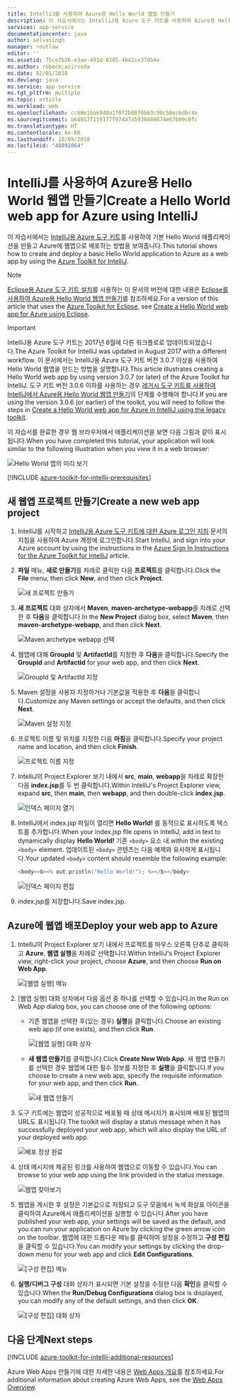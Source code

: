```yaml
---
title: IntelliJ를 사용하여 Azure용 Hello World 웹앱 만들기
description: 이 자습서에서는 IntelliJ용 Azure 도구 키트를 사용하여 Azure용 Hello World 웹앱을 만드는 방법을 보여 줍니다.
services: app-service
documentationcenter: java
author: selvasingh
manager: routlaw
editor: ''
ms.assetid: 75ce7b36-e3ae-491d-8305-4b42ce37db4e
ms.author: robmcm;asirveda
ms.date: 02/01/2018
ms.devlang: java
ms.service: app-service
ms.tgt_pltfrm: multiple
ms.topic: article
ms.workload: web
ms.openlocfilehash: cc68e16a6940a1f0f2b08f0b63c90c58ec6dbc4e
ms.sourcegitcommit: b64017f119177f97da7a5930489874e67b09c0fc
ms.translationtype: HT
ms.contentlocale: ko-KR
ms.lasthandoff: 10/09/2018
ms.locfileid: "48892864"
---
```

# <a name="create-a-hello-world-web-app-for-azure-using-intellij"></a><span data-ttu-id="29fe0-103">IntelliJ를 사용하여 Azure용 Hello World 웹앱 만들기</span><span class="sxs-lookup"><span data-stu-id="29fe0-103">Create a Hello World web app for Azure using IntelliJ</span></span>

<span data-ttu-id="29fe0-104">이 자습서에서는 [IntelliJ용 Azure 도구 키트]를 사용하여 기본 Hello World 애플리케이션을 만들고 Azure에 웹앱으로 배포하는 방법을 보여줍니다.</span><span class="sxs-lookup"><span data-stu-id="29fe0-104">This tutorial shows how to create and deploy a basic Hello World application to Azure as a web app by using the [Azure Toolkit for IntelliJ].</span></span>

> [!NOTE]
>
> <span data-ttu-id="29fe0-105">[Eclipse용 Azure 도구 키트 설치]를 사용하는 이 문서의 버전에 대한 내용은 [Eclipse를 사용하여 Azure용 Hello World 웹앱 만들기][eclipse-hello-world]를 참조하세요.</span><span class="sxs-lookup"><span data-stu-id="29fe0-105">For a version of this article that uses the [Azure Toolkit for Eclipse], see [Create a Hello World web app for Azure using Eclipse][eclipse-hello-world].</span></span>
>

> [!IMPORTANT]
> 
> <span data-ttu-id="29fe0-106">IntelliJ용 Azure 도구 키트는 2017년 8월에 다른 워크플로로 업데이트되었습니다.</span><span class="sxs-lookup"><span data-stu-id="29fe0-106">The Azure Toolkit for IntelliJ was updated in August 2017 with a different workflow.</span></span> <span data-ttu-id="29fe0-107">이 문서에서는 IntelliJ용 Azure 도구 키트 버전 3.0.7 이상을 사용하여 Hello World 웹앱을 만드는 방법을 설명합니다.</span><span class="sxs-lookup"><span data-stu-id="29fe0-107">This article illustrates creating a Hello World web app by using version 3.0.7 (or later) of the Azure Toolkit for IntelliJ.</span></span> <span data-ttu-id="29fe0-108">도구 키트 버전 3.0.6 이하를 사용하는 경우 [레거시 도구 키트를 사용하여 IntelliJ에서 Azure용 Hello World 웹앱 만들기][Legacy Version]의 단계를 수행해야 합니다.</span><span class="sxs-lookup"><span data-stu-id="29fe0-108">If you are using the version 3.0.6 (or earlier) of the toolkit, you will need to follow the steps in [Create a Hello World web app for Azure in IntelliJ using the legacy toolkit][Legacy Version].</span></span>
> 

<span data-ttu-id="29fe0-109">이 자습서를 완료한 경우 웹 브라우저에서 애플리케이션을 보면 다음 그림과 같이 표시됩니다.</span><span class="sxs-lookup"><span data-stu-id="29fe0-109">When you have completed this tutorial, your application will look similar to the following illustration when you view it in a web browser:</span></span>

![Hello World 앱의 미리 보기][browse-web-app]

[!INCLUDE [azure-toolkit-for-intellij-prerequisites](../includes/azure-toolkit-for-intellij-prerequisites.md)]

## <a name="create-a-new-web-app-project"></a><span data-ttu-id="29fe0-111">새 웹앱 프로젝트 만들기</span><span class="sxs-lookup"><span data-stu-id="29fe0-111">Create a new web app project</span></span>

1. <span data-ttu-id="29fe0-112">IntelliJ를 시작하고 [IntelliJ용 Azure 도구 키트에 대한 Azure 로그인 지침][intelliJ-sign-in-instructions] 문서의 지침을 사용하여 Azure 계정에 로그인합니다.</span><span class="sxs-lookup"><span data-stu-id="29fe0-112">Start IntelliJ, and sign into your Azure account by using the instructions in the [Azure Sign In Instructions for the Azure Toolkit for IntelliJ][intelliJ-sign-in-instructions] article.</span></span>

1. <span data-ttu-id="29fe0-113">**파일** 메뉴, **새로 만들기**를 차례로 클릭한 다음 **프로젝트**를 클릭합니다.</span><span class="sxs-lookup"><span data-stu-id="29fe0-113">Click the **File** menu, then click **New**, and then click **Project**.</span></span>
   
   ![새 프로젝트 만들기][file-new-project]

1. <span data-ttu-id="29fe0-115">**새 프로젝트** 대화 상자에서 **Maven**, **maven-archetype-webapp**을 차례로 선택한 후 **다음**을 클릭합니다.</span><span class="sxs-lookup"><span data-stu-id="29fe0-115">In the **New Project** dialog box, select **Maven**, then **maven-archetype-webapp**, and then click **Next**.</span></span>
   
   ![Maven archetype webapp 선택][maven-archetype-webapp]
   
1. <span data-ttu-id="29fe0-117">웹앱에 대해 **GroupId** 및 **ArtifactId**를 지정한 후 **다음**을 클릭합니다.</span><span class="sxs-lookup"><span data-stu-id="29fe0-117">Specify the **GroupId** and **ArtifactId** for your web app, and then click **Next**.</span></span>
   
   ![GroupId 및 ArtifactId 지정][groupid-and-artifactid]

1. <span data-ttu-id="29fe0-119">Maven 설정을 사용자 지정하거나 기본값을 적용한 후 **다음**을 클릭합니다.</span><span class="sxs-lookup"><span data-stu-id="29fe0-119">Customize any Maven settings or accept the defaults, and then click **Next**.</span></span>
   
   ![Maven 설정 지정][maven-options]

1. <span data-ttu-id="29fe0-121">프로젝트 이름 및 위치를 지정한 다음 **마침**을 클릭합니다.</span><span class="sxs-lookup"><span data-stu-id="29fe0-121">Specify your project name and location, and then click **Finish**.</span></span>
   
   ![프로젝트 이름 지정][project-name]

1. <span data-ttu-id="29fe0-123">IntelliJ의 Project Explorer 보기 내에서 **src**, **main**, **webapp**을 차례로 확장한 다음 **index.jsp**를 두 번 클릭합니다.</span><span class="sxs-lookup"><span data-stu-id="29fe0-123">Within IntelliJ's Project Explorer view, expand **src**, then **main**, then **webapp**, and then double-click **index.jsp**.</span></span>
   
   ![인덱스 페이지 열기][open-index-page]

1. <span data-ttu-id="29fe0-125">IntelliJ에서 index.jsp 파일이 열리면 **Hello World!** 를 동적으로 표시하도록 텍스트를 추가합니다.</span><span class="sxs-lookup"><span data-stu-id="29fe0-125">When your index.jsp file opens in IntelliJ, add in text to dynamically display **Hello World!**</span></span> <span data-ttu-id="29fe0-126">기존 `<body>` 요소 내.</span><span class="sxs-lookup"><span data-stu-id="29fe0-126">within the existing `<body>` element.</span></span> <span data-ttu-id="29fe0-127">업데이트된 `<body>` 콘텐츠는 다음 예제와 유사하게 표시됩니다.</span><span class="sxs-lookup"><span data-stu-id="29fe0-127">Your updated `<body>` content should resemble the following example:</span></span>
   
   ```java
   <body><b><% out.println("Hello World!"); %></b></body>
   ``` 

   ![인덱스 페이지 편집][edit-index-page]

1. <span data-ttu-id="29fe0-129">index.jsp를 저장합니다.</span><span class="sxs-lookup"><span data-stu-id="29fe0-129">Save index.jsp.</span></span>

## <a name="deploy-your-web-app-to-azure"></a><span data-ttu-id="29fe0-130">Azure에 웹앱 배포</span><span class="sxs-lookup"><span data-stu-id="29fe0-130">Deploy your web app to Azure</span></span>

1. <span data-ttu-id="29fe0-131">IntelliJ의 Project Explorer 보기 내에서 프로젝트를 마우스 오른쪽 단추로 클릭하고 **Azure**, **웹앱 실행**을 차례로 선택합니다.</span><span class="sxs-lookup"><span data-stu-id="29fe0-131">Within IntelliJ's Project Explorer view, right-click your project, choose **Azure**, and then choose **Run on Web App**.</span></span>
   
   ![[웹앱 실행] 메뉴][run-on-web-app-menu]

1. <span data-ttu-id="29fe0-133">[웹앱 실행] 대화 상자에서 다음 옵션 중 하나를 선택할 수 있습니다.</span><span class="sxs-lookup"><span data-stu-id="29fe0-133">In the Run on Web App dialog box, you can choose one of the following options:</span></span>

   * <span data-ttu-id="29fe0-134">기존 웹앱을 선택한 후(있는 경우) **실행**을 클릭합니다.</span><span class="sxs-lookup"><span data-stu-id="29fe0-134">Choose an existing web app (if one exists), and then click **Run**.</span></span>

      ![[웹앱 실행] 대화 상자][run-on-web-app-dialog]

   * <span data-ttu-id="29fe0-136">**새 웹앱 만들기**를 클릭합니다.</span><span class="sxs-lookup"><span data-stu-id="29fe0-136">Click **Create New Web App**.</span></span> <span data-ttu-id="29fe0-137">새 웹앱 만들기를 선택한 경우 웹앱에 대한 필수 정보를 지정한 후 **실행**을 클릭합니다.</span><span class="sxs-lookup"><span data-stu-id="29fe0-137">If you choose to create a new web app, specify the requisite information for your web app, and then click **Run**.</span></span>

      ![새 웹앱 만들기][create-new-web-app-dialog]

1. <span data-ttu-id="29fe0-139">도구 키트에는 웹앱이 성공적으로 배포될 때 상태 메시지가 표시되며 배포된 웹앱의 URL도 표시됩니다.</span><span class="sxs-lookup"><span data-stu-id="29fe0-139">The toolkit will display a status message when it has successfully deployed your web app, which will also display the URL of your deployed web app.</span></span>

   ![배포 정상 완료][successfully-deployed]

1. <span data-ttu-id="29fe0-141">상태 메시지에 제공된 링크를 사용하여 웹앱으로 이동할 수 있습니다.</span><span class="sxs-lookup"><span data-stu-id="29fe0-141">You can browse to your web app using the link provided in the status message.</span></span>

   ![웹앱 찾아보기][browse-web-app]

1. <span data-ttu-id="29fe0-143">웹앱을 게시한 후 설정은 기본값으로 저장되고 도구 모음에서 녹색 화살표 아이콘을 클릭하여 Azure에서 애플리케이션을 실행할 수 있습니다.</span><span class="sxs-lookup"><span data-stu-id="29fe0-143">After you have published your web app, your settings will be saved as the default, and you can run your application on Azure by clicking the green arrow icon on the toolbar.</span></span> <span data-ttu-id="29fe0-144">웹앱에 대한 드롭다운 메뉴를 클릭하여 설정을 수정하고 **구성 편집**을 클릭할 수 있습니다.</span><span class="sxs-lookup"><span data-stu-id="29fe0-144">You can modify your settings by clicking the drop-down menu for your web app and click **Edit Configurations**.</span></span>

   ![[구성 편집] 메뉴][edit-configuration-menu]

1. <span data-ttu-id="29fe0-146">**실행/디버그 구성** 대화 상자가 표시되면 기본 설정을 수정한 다음 **확인**을 클릭할 수 있습니다.</span><span class="sxs-lookup"><span data-stu-id="29fe0-146">When the **Run/Debug Configurations** dialog box is displayed, you can modify any of the default settings, and then click **OK**.</span></span>

   ![[구성 편집] 대화 상자][edit-configuration-dialog]

## <a name="next-steps"></a><span data-ttu-id="29fe0-148">다음 단계</span><span class="sxs-lookup"><span data-stu-id="29fe0-148">Next steps</span></span>

[!INCLUDE [azure-toolkit-for-intellij-additional-resources](../includes/azure-toolkit-for-intellij-additional-resources.md)]

<span data-ttu-id="29fe0-149">Azure Web Apps 만들기에 대한 자세한 내용은 [Web Apps 개요]를 참조하세요.</span><span class="sxs-lookup"><span data-stu-id="29fe0-149">For additional information about creating Azure Web Apps, see the [Web Apps Overview].</span></span>

<!-- URL List -->

[IntelliJ용 Azure 도구 키트]: azure-toolkit-for-intellij.md
[Azure Toolkit for IntelliJ]: azure-toolkit-for-intellij.md
[Eclipse용 Azure 도구 키트 설치]: ../eclipse/azure-toolkit-for-eclipse.md
[Azure Toolkit for Eclipse]: ../eclipse/azure-toolkit-for-eclipse.md
[eclipse-hello-world]: ../eclipse/azure-toolkit-for-eclipse-create-hello-world-web-app.md
[Web Apps 개요]: /azure/app-service/app-service-web-overview
[Web Apps Overview]: /azure/app-service/app-service-web-overview
[Apache Tomcat]: http://tomcat.apache.org/
[Jetty]: http://www.eclipse.org/jetty/
[Legacy Version]: azure-toolkit-for-intellij-create-hello-world-web-app-legacy-version.md
[intelliJ-sign-in-instructions]: azure-toolkit-for-intellij-sign-in-instructions.md

<!-- IMG List -->

[file-new-project]: ./media/azure-toolkit-for-intellij-create-hello-world-web-app/file-new-project.png
[maven-archetype-webapp]: ./media/azure-toolkit-for-intellij-create-hello-world-web-app/maven-archetype-webapp.png
[groupid-and-artifactid]: ./media/azure-toolkit-for-intellij-create-hello-world-web-app/groupid-and-artifactid.png
[maven-options]: ./media/azure-toolkit-for-intellij-create-hello-world-web-app/maven-options.png
[project-name]: ./media/azure-toolkit-for-intellij-create-hello-world-web-app/project-name.png
[open-index-page]: ./media/azure-toolkit-for-intellij-create-hello-world-web-app/open-index-page.png
[edit-index-page]: ./media/azure-toolkit-for-intellij-create-hello-world-web-app/edit-index-page.png
[run-on-web-app-menu]: ./media/azure-toolkit-for-intellij-create-hello-world-web-app/run-on-web-app-menu.png
[run-on-web-app-dialog]: ./media/azure-toolkit-for-intellij-create-hello-world-web-app/run-on-web-app-dialog.png
[create-new-web-app-dialog]: ./media/azure-toolkit-for-intellij-create-hello-world-web-app/create-new-web-app-dialog.png
[successfully-deployed]: ./media/azure-toolkit-for-intellij-create-hello-world-web-app/successfully-deployed.png
[browse-web-app]: ./media/azure-toolkit-for-intellij-create-hello-world-web-app/browse-web-app.png
[edit-configuration-menu]: ./media/azure-toolkit-for-intellij-create-hello-world-web-app/edit-configuration-menu.png
[edit-configuration-dialog]: ./media/azure-toolkit-for-intellij-create-hello-world-web-app/edit-configuration-dialog.png
